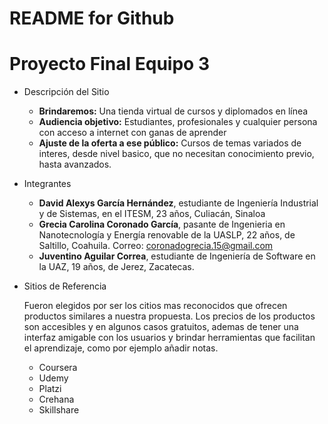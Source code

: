 # README for Github

# Proyecto Final Equipo 3

- Descripción del Sitio
    - **Brindaremos:** Una tienda virtual de cursos y diplomados en línea
    - **Audiencia objetivo:** Estudiantes, profesionales y cualquier persona con acceso a internet con ganas de aprender
    - **Ajuste de la oferta a ese público:** Cursos de temas variados de interes, desde nivel basico, que no necesitan conocimiento previo, hasta avanzados.
- Integrantes
    - **David Alexys García Hernández**, estudiante de Ingeniería Industrial y de Sistemas, en el ITESM, 23 años, Culiacán, Sinaloa
    - **Grecia Carolina Coronado García**, pasante de Ingenieria en Nanotecnología y Energía renovable de la UASLP, 22 años, de Saltillo, Coahuila. Correo: [coronadogrecia.15@gmail.com](mailto:coronadogrecia.15@gmail.com)
    - **Juventino Aguilar Correa**, estudiante de Ingeniería de Software en la UAZ, 19 años, de Jerez, Zacatecas.
- Sitios de Referencia

    Fueron elegidos por ser los citios mas reconocidos que ofrecen productos similares a nuestra propuesta. Los precios de los productos son accesibles y en algunos casos gratuitos, ademas de tener una interfaz amigable con los usuarios y brindar herramientas que facilitan el aprendizaje, como por ejemplo añadir notas.

    - Coursera
    - Udemy
    - Platzi
    - Crehana
    - Skillshare
